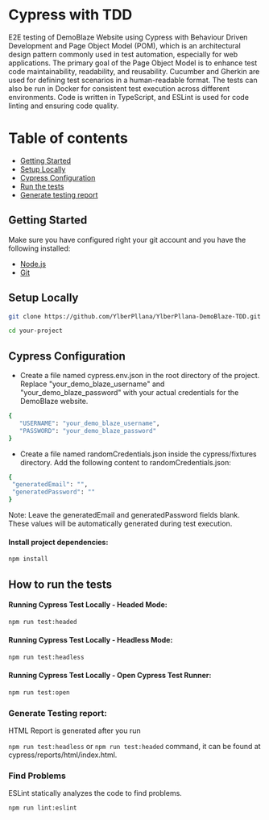 # Cypress with TDD
E2E testing of DemoBlaze Website using Cypress with Behaviour Driven Development and Page Object Model (POM), which is an architectural design pattern commonly used in test automation, especially for web applications. The primary goal of the Page Object Model is to enhance test code maintainability, readability, and reusability. 
Cucumber and Gherkin are used for defining test scenarios in a human-readable format. The tests can also be run in Docker for consistent test execution across different environments. Code is written in TypeScript, and ESLint is used for code linting and ensuring code quality.

# Table of contents

* [Getting Started](#get-started)
* [Setup Locally](#setup-locally)
* [Cypress Configuration](#cypress-configuration)
* [Run the tests](#run-the-tests)
* [Generate testing report](#generate-testing-report)

## Getting Started
Make sure you have configured right your git account and you have the following installed:

- [Node.js](https://nodejs.org/)
- [Git](https://git-scm.com/)

## Setup Locally
 ```bash
 git clone https://github.com/YlberPllana/YlberPllana-DemoBlaze-TDD.git
 ```
 ```bash
 cd your-project
 ```
## Cypress Configuration
* Create a file named cypress.env.json in the root directory of the project. Replace "your_demo_blaze_username" and "your_demo_blaze_password" with your actual credentials for the DemoBlaze website.
 ```bash
{
    "USERNAME": "your_demo_blaze_username",
    "PASSWORD": "your_demo_blaze_password"
}
 ```
* Create a file named randomCredentials.json inside the cypress/fixtures directory. Add the following content to randomCredentials.json:
 ```bash
{
  "generatedEmail": "",
  "generatedPassword": ""
}
 ```
Note: Leave the generatedEmail and generatedPassword fields blank. These values will be automatically generated during test execution.
#### Install project dependencies:
 ```bash
 npm install
 ```
## How to run the tests
#### Running Cypress Test Locally - Headed Mode:
 ```bash
 npm run test:headed
 ```
#### Running Cypress Test Locally - Headless Mode:
 ```bash
 npm run test:headless
 ```
#### Running Cypress Test Locally - Open Cypress Test Runner:
 ```bash
 npm run test:open
 ```
### Generate Testing report:

HTML Report is generated after you  run 

`npm run test:headless` or `npm run test:headed` command, it can be found at cypress/reports/html/index.html.

### Find Problems

ESLint statically analyzes the code to find problems.

```bash
npm run lint:eslint
```